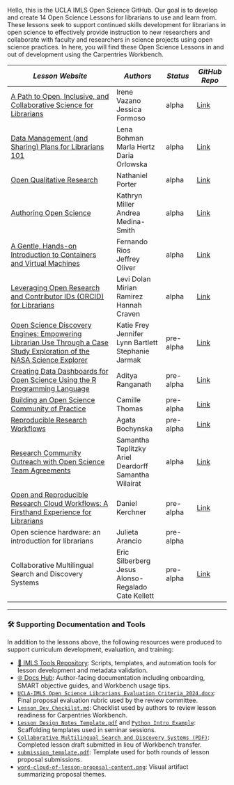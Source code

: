 Hello, this is the UCLA IMLS Open Science GitHub. Our goal is to develop and create 14 Open Science Lessons for librarians to use and learn from. 
These lessons seek to support continued skills development for librarians in open science to effectively provide instruction to new researchers 
and collaborate with faculty and researchers in science projects using open science practices. In here, you will find these Open Science Lessons in and out of development using the Carpentries Workbench.

| ***Lesson Website*** | ***Authors*** | ***Status*** | ***GitHub Repo*** |
|--------------|---------------|--------------|------------------------|
| [A Path to Open, Inclusive, and Collaborative Science for Librarians](https://librarycarpentry.github.io/lc-collaborative-science/) | Irene Vazano <br/> Jessica Formoso | alpha | [Link](https://github.com/LibraryCarpentry/lc-collaborative-science) |
| [Data Management (and Sharing) Plans for Librarians 101](https://librarycarpentry.org/lc-dmp101/) | Lena Bohman <br/> Marla Hertz <br/> Daria Orlowska | alpha | [Link](https://github.com/LibraryCarpentry/lc-dmp101) |
| [Open Qualitative Research](https://librarycarpentry.github.io/lc-open-qualitative-research/) | Nathaniel Porter | alpha | [Link](https://github.com/LibraryCarpentry/lc-open-qualitative-research) |
| [Authoring Open Science](https://ucla-imls-open-sci.info/lc-authoring-open-science/) | Kathryn Miller <br/> Andrea Medina-Smith | alpha | [Link](https://github.com/ucla-imls-open-sci/lc-authoring-open-science) |
| [A Gentle, Hands-on Introduction to Containers and Virtual Machines](https://ual-re.github.io/lc-containers_vms/) | Fernando Rios <br/> Jeffrey Oliver | alpha | [Link](https://github.com/UAL-RE/lc-containers_vms) |
| [Leveraging Open Research and Contributor IDs (ORCID) for Librarians](https://firbolg.github.io/LC_ORCID/) | Levi Dolan <br/> Mirian Ramirez <br/> Hannah Craven | alpha | [Link](https://github.com/firbolg/LC_ORCID)  |
| [Open Science Discovery Engines: Empowering Librarian Use Through a Case Study Exploration of the NASA Science Explorer](http://ucla-imls-open-sci.info/lc-scix-open-science/) | Katie Frey <br/> Jennifer Lynn Bartlett <br/> Stephanie Jarmak | pre-alpha | [Link](https://github.com/ucla-imls-open-sci/lc-scix-open-science) |
| [Creating Data Dashboards for Open Science Using the R Programming Language](https://aranganath24.github.io/data-dashboard-carpentries/) | Aditya Ranganath | pre-alpha | [Link](https://github.com/aranganath24/data-dashboard-carpentries) |
| [Building an Open Science Community of Practice](https://ucla-imls-open-sci.info/lc-open-science-community-of-practice/) | Camille Thomas | pre-alpha | [Link](https://github.com/ucla-imls-open-sci/lc-open-science-community-of-practice) | 
| [Reproducible Research Workflows](https://librarycarpentry.github.io/lc-reproducible-research/) | Agata Bochynska | pre-alpha | [Link](https://github.com/LibraryCarpentry/lc-reproducible-research) |
| [Research Community Outreach with Open Science Team Agreements](https://librarycarpentry.github.io/lc-team-agreements/) | Samantha Teplitzky <br/> Ariel Deardorff <br/> Samantha Wilairat | alpha | [Link](https://github.com/LibraryCarpentry/lc-team-agreements) |
| [Open and Reproducible Research Cloud Workflows: A Firsthand Experience for Librarians](https://kerchner.github.io/lc-open-reproducible-research-cloud/) | Daniel Kerchner | pre-alpha | [Link](https://github.com/kerchner/lc-open-reproducible-research-cloud) |
| Open science hardware: an introduction for librarians | Julieta Arancio | pre-alpha | |
| Collaborative Multilingual Search and Discovery Systems | Eric Silberberg <br/> Jesus Alonso-Regalado <br/> Cate Kellett| pre-alpha | [Link](https://github.com/ucla-imls-open-sci/lc-multilingual-search-discovery-system) |

---

### 🛠 Supporting Documentation and Tools

In addition to the lessons above, the following resources were produced to support curriculum development, evaluation, and training:

* [📁 IMLS Tools Repository](https://github.com/ucla-imls-open-sci/imls-tools): Scripts, templates, and automation tools for lesson development and metadata validation.
* [🌐 Docs Hub](https://ucla-imls-open-sci.info/ucla-imls-docs/): Author-facing documentation including onboarding, SMART objective guides, and Workbench usage tips.
* [`UCLA-IMLS Open Science Librarians Evaluation Criteria_2024.docx`](https://github.com/ucla-imls-open-sci/.github/blob/main/UCLA-IMLS%20Open%20Science%20Librarians%20Evaluation%20Criteria_2024.docx): Final proposal evaluation rubric used by the review committee.
* [`Lesson_Dev_Checkilst.md`](https://github.com/ucla-imls-open-sci/.github/blob/main/Lesson_Dev_Checkilst.md): Checklist used by authors to review lesson readiness for Carpentries Workbench.
* [`Lesson Design Notes Template.pdf`](https://github.com/ucla-imls-open-sci/.github/blob/main/Lesson%20Design%20Notes%20Template.pdf) and [`Python Intro Example`](https://github.com/ucla-imls-open-sci/.github/blob/main/Lesson%20Design%20Notes%20Template_%20Python%20Intro%20for%20Libraries.pdf): Scaffolding templates used in seminar sessions.
* [`Collaborative Multilingual Search and Discovery Systems (PDF)`](https://github.com/ucla-imls-open-sci/.github/blob/main/Lesson%20Design_%20Collaborative%20Multilingual%20Search%20and%20Discovery%20Systems.pd): Completed lesson draft submitted in lieu of Workbench transfer.
* [`submission_template.pdf`](https://github.com/ucla-imls-open-sci/.github/blob/main/submission_template.pdf): Template used for both rounds of lesson proposal submissions.
* [`word-cloud-of-lesson-proposal-content.png`](https://github.com/ucla-imls-open-sci/.github/blob/main/word-cloud-of-lesson-proposal-content.png): Visual artifact summarizing proposal themes.
